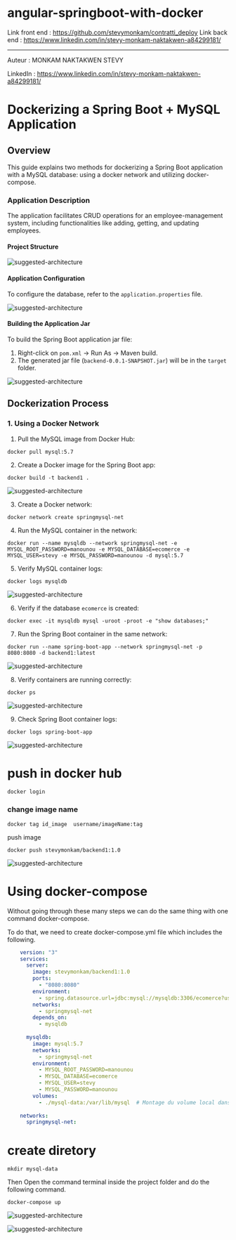 # angular-springboot-with-docker

Link front end : https://github.com/stevymonkam/contratti_deploy
Link back end : https://www.linkedin.com/in/stevy-monkam-naktakwen-a84299181/

------------

Auteur : MONKAM NAKTAKWEN STEVY

LinkedIn : https://www.linkedin.com/in/stevy-monkam-naktakwen-a84299181/

# Dockerizing a Spring Boot + MySQL Application

## Overview

This guide explains two methods for dockerizing a Spring Boot application with a MySQL database: using a docker network and utilizing docker-compose.

### Application Description

The application facilitates CRUD operations for an employee-management system, including functionalities like adding, getting, and updating employees.

#### Project Structure

![suggested-architecture](https://github.com/stevymonkam/angular-springboot-with-docker/blob/main/img/Screenshot%202024-05-06%20170819.png)

#### Application Configuration

To configure the database, refer to the `application.properties` file.

![suggested-architecture](https://github.com/stevymonkam/angular-springboot-with-docker/blob/main/img/Screenshot%202024-05-06%20170538.png)

#### Building the Application Jar

To build the Spring Boot application jar file:

1. Right-click on `pom.xml` → Run As → Maven build.
2. The generated jar file (`backend-0.0.1-SNAPSHOT.jar`) will be in the `target` folder.

![suggested-architecture](https://github.com/stevymonkam/angular-springboot-with-docker/blob/main/img/Screenshot%202024-05-06%20171127.png)


## Dockerization Process

### 1. Using a Docker Network

1. Pull the MySQL image from Docker Hub:
```
docker pull mysql:5.7
```

2. Create a Docker image for the Spring Boot app:
```
docker build -t backend1 .
```
![suggested-architecture](https://github.com/stevymonkam/angular-springboot-with-docker/blob/main/img/Screenshot%202024-05-06%20175618.png)

3. Create a Docker network:
```
docker network create springmysql-net
```
4. Run the MySQL container in the network:
```
docker run --name mysqldb --network springmysql-net -e MYSQL_ROOT_PASSWORD=manounou -e MYSQL_DATABASE=ecomerce -e MYSQL_USER=stevy -e MYSQL_PASSWORD=manounou -d mysql:5.7
```
5. Verify MySQL container logs:
```
docker logs mysqldb
```
![suggested-architecture](https://github.com/stevymonkam/angular-springboot-with-docker/blob/main/img/Screenshot%202024-05-06%20202002.png)

6. Verify if the database `ecomerce` is created:
```
docker exec -it mysqldb mysql -uroot -proot -e "show databases;"
```
7. Run the Spring Boot container in the same network:
```
docker run --name spring-boot-app --network springmysql-net -p 8080:8080 -d backend1:latest
```
![suggested-architecture](https://github.com/stevymonkam/angular-springboot-with-docker/blob/main/img/Screenshot%202024-05-06%20192546.png)


8. Verify containers are running correctly:
```
docker ps
```
![suggested-architecture](https://github.com/stevymonkam/angular-springboot-with-docker/blob/main/img/Screenshot%202024-05-06%20180303.png)

9. Check Spring Boot container logs:
```
docker logs spring-boot-app
```
![suggested-architecture](https://github.com/stevymonkam/angular-springboot-with-docker/blob/main/img/Screenshot%202024-05-06%20202425.png)

# push in docker hub 

```
docker login
```
### change image name
```
docker tag id_image  username/imageName:tag
```
push image
```
docker push stevymonkam/backend1:1.0
```
![suggested-architecture](https://github.com/stevymonkam/angular-springboot-with-docker/blob/main/img/Screenshot%202024-05-06%20200456.png)

# Using docker-compose
Without going through these many steps we can do the same thing with one command docker-compose.

To do that, we need to create docker-compose.yml file which includes the following.

```yaml
    version: "3"
    services:
      server:
        image: stevymonkam/backend1:1.0
        ports:
          - "8080:8080"
        environment:
          - spring.datasource.url=jdbc:mysql://mysqldb:3306/ecomerce?useSSL=false
        networks:
          - springmysql-net
        depends_on:
          - mysqldb
    
      mysqldb:
        image: mysql:5.7
        networks:
          - springmysql-net
        environment:
          - MYSQL_ROOT_PASSWORD=manounou
          - MYSQL_DATABASE=ecomerce
          - MYSQL_USER=stevy
          - MYSQL_PASSWORD=manounou
        volumes:
          - ./mysql-data:/var/lib/mysql  # Montage du volume local dans le conteneur MySQL
    
    networks:
      springmysql-net:

```

# create diretory 

```
mkdir mysql-data
```

Then Open the command terminal inside the project folder and do the following command.
```
docker-compose up
```
![suggested-architecture](https://github.com/stevymonkam/angular-springboot-with-docker/blob/main/img/Screenshot%202024-05-06%20200200.png)

![suggested-architecture](https://github.com/stevymonkam/angular-springboot-with-docker/blob/main/img/Screenshot%202024-05-06%20192546.png)
